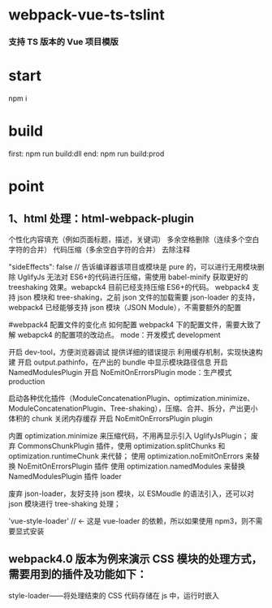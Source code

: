 # webpack-vue-ts-tslint

### 支持 TS 版本的 Vue 项目模版

# start

npm i

# build

first: npm run build:dll
end: npm run build:prod

# point

## 1、html 处理：html-webpack-plugin

个性化内容填充（例如页面标题，描述，关键词）
多余空格删除（连续多个空白字符的合并）
代码压缩（多余空白字符的合并）
去除注释

"sideEffects": false // 告诉编译器该项目或模块是 pure 的，可以进行无用模块删除
UglifyJs 无法对 ES6+的代码进行压缩，需使用 babel-minify 获取更好的 treeshaking 效果。webapck4 目前已经支持压缩 ES6+的代码。
webpack4 支持 json 模块和 tree-shaking，之前 json 文件的加载需要 json-loader 的支持，webpack4 已经能够支持 json 模块（JSON Module），不需要额外的配置

#webpack4 配置文件的变化点
如何配置 webpack4 下的配置文件，需要大致了解 webapck4 的配置项的改动点。
mode：开发模式 development

开启 dev-tool，方便浏览器调试
提供详细的错误提示
利用缓存机制，实现快速构建
开启 output.pathinfo，在产出的 bundle 中显示模块路径信息
开启 NamedModulesPlugin
开启 NoEmitOnErrorsPlugin
mode：生产模式 production

启动各种优化插件（ModuleConcatenationPlugin、optimization.minimize、ModuleConcatenationPlugin、Tree-shaking），压缩、合并、拆分，产出更小体积的 chunk
关闭内存缓存
开启 NoEmitOnErrorsPlugin
plugin

内置 optimization.minimize 来压缩代码，不用再显示引入 UglifyJsPlugin；
废弃 CommonsChunkPlugin 插件，使用 optimization.splitChunks 和 optimization.runtimeChunk 来代替；
使用 optimization.noEmitOnErrors 来替换 NoEmitOnErrorsPlugin 插件
使用 optimization.namedModules 来替换 NamedModulesPlugin 插件
loader

废弃 json-loader，友好支持 json 模块，以 ESMoudle 的语法引入，还可以对 json 模块进行 tree-shaking 处理；

'vue-style-loader' // <- 这是 vue-loader 的依赖，所以如果使用 npm3，则不需要显式安装

## webpack4.0 版本为例来演示 CSS 模块的处理方式，需要用到的插件及功能如下：

style-loader——将处理结束的 CSS 代码存储在 js 中，运行时嵌入<style>后挂载至 html 页面上
css-loader——加载器，使 webpack 可以识别 css 模块
postcss-loader——加载器，下一篇将详细描述
sass-loader——加载器，使 webpack 可以识别 scss/sass 文件，默认使用 node-sass 进行编译
mini-css-extract-plugin——插件，4.0 版本启用的插件，替代原 extract-text-webpack-plugin 插件，将处理后的 CSS 代码提取为独立的 CSS 文件
optimize-css-assets-webpack-plugin——插件，实现 CSS 代码压缩
autoprefixer——自动化添加跨浏览器兼容前缀
#vue-loader
vue-loader 会解析文件，提取每个语言块，如有必要会通过其它 loader 处理（比如<script>默认用 babel-loader 处理，<style>默认用 style-loader 处理），最后将他们组装成一个 CommonJS 模块，module.exports 出一个 Vue.js 组件对象。

用 terser-webpack-plugin 替换掉 uglifyjs-webpack-plugin 解决 uglifyjs 不支持 es6 语法问题

通过 url-loader 来优化项目中对于资源的引用路径，并设定大小限制，当资源的体积小于 limit 时将其直接进行 Base64 转换后嵌入引用文件，体积大于 limit 时可通过 fallback 参数指定的 loader 进行处理。

## 二. Js 文件的一般打包需求

代码编译（TS 或 ES6 代码的编译）
脚本合并
公共模块识别
代码分割
代码压缩混淆

splitChunks 提供了更精确的分割策略，但是似乎无法直接通过 html-webpack-plugin 配置参数来动态解决分割后代码的注入问题，因为分包名称是不确定的。这个场景在使用 chunks:'async'默认配置时是不存在的，因为异步模块的引用代码是不需要以<script>标签的形式注入 html 文件的。

当 chunks 配置项设置为 all 或 initial 时，就会有问题

设置了 mode 之后会把 process.env.NODE_ENV 也设置为 development 或者 production

optimization.splitChunks 默认是不用设置的。如果 mode 是 production，那 Webpack 4 就会开启 Code Splitting。

eslint-plugin-html 该插件用于检查在写在 script 标签中的代码
eslint-friendly-formatter 规定报错时输入的信息格式

friendly-errors-webpack-plugin 通过将 webpack config quiet 选项设置为 true 来关闭所有错误日志记录。
桌面通知的原生支持，需要引入 node-notifier

使用 purifycss-webpack 来实现 css 的 Tree Shaking，Tree Shaking 意思是摇树，即为将项目中没有用到的 css 代码或 js 代码过滤掉，不将其打包到文件中: purify-css purifycss-webpack
glob-all 用于处理多路径文件，使用 purifycss 的时候要用到 glob.sync 方法

# bugs

mini-css-extract-plugin 不生效：原因 sideEffects
devServer 失效，原因：publicPath: './'
热更新(HMR)不能和[chunkhash]同时使用
引入 dll 后报：Cannot read Property 'call' of undefined 解决办法：修改打包的// library: 'vendors\_[hash]' 为 library: '[name]'
生成 dll 文件后，app.js 仍打包了第三方模块，解决方法：DllReferencePlugin 去除 context
生成多个 dll 需要对应多个 DllReferencePlugin
Exceeds maximum line length of 120 ->
// tslint:disable:max-line-length 放到文件头部-忽略此文件中每行字数限制问题
Property '\$test' does not exist on type 'HelloWord' vue.prototype 上的方法不能直接在 this 上使用，需要在.d.ts 声明，.d.ts 修改后需要重新 ctrl+A，ctrl+c，ctrl+v 保存，重启服务即可

获取 refs，在其后面加上 as HTMLDivElement（不知道是不是这插件引起的，懒得管，直接干就是）
let layoutList:any = this.\$refs.layout as HTMLDivElement

/_ tslint:disable:no-unused-expression _/
单文件去除 tslint 校验 无用的表达式 三元 &&

###执行顺序
// loader 处理顺序从右往左
// enforce:'post' 的含义是把该 Loader 的执行顺序放到最后
// enforce 的值还可以是 pre，代表把 Loader 的执行顺序放到最前面
一组 Loader 执行顺序默认是从右往左执行，通过 enforce 选项可以让其中一个 Loader 的执行顺序放在前面或者最后。

module.noParse 配置项可以让 webpack 忽略对部分没采用模块化的文件的递归解析和处理，这样做有助于提高构建性能。比如：

module: {
noParse: (content) => /jquery|lodash/.test(content)
}
module.rules.parser 属性可以更细粒度的配置哪些模块需要解析，哪些不需要，和 noParse 配置项的区别在于 parser 可以精确到语法层面，而 noParse 只能控制哪些文件不被解析。

module: {
rules: [
{
test: /\.js\$/,
use: ['babel-loader'],
parser: {
amd: false, // 禁用 AMD
commonjs: false, // 禁用 CommonJS
...
}
}
]
}

### 优化

webpack-parallel-uglify-plugin 提升打包速度
happypack 提升 loader 的解析速度
HashedModuleIdsPlugin，这是一个内置插件，它会根据模块路径生成模块 id

vue-class-component：强化 Vue 组件，使用 TypeScript/装饰器 增强 Vue 组件
vue-property-decorator：在 vue-class-component 上增强更多的结合 Vue 特性的装饰器
ts-loader：TypeScript 为 Webpack 提供了 ts-loader，其实就是为了让 webpack 识别 .ts .tsx 文件
tslint-loader 跟 tslint：我想你也会在.ts .tsx 文件 约束代码格式（作用等同于 eslint）
tslint-config-standard：tslint 配置 standard 风格的约束
去除 purify-css purifycss-webpack 使用 purgecss-webpack-plugin 代替 剔除未使用的 css
HappyPack(作者已经不再维护)
axios 已经有自己的 ts 文件了不需要额外安装了
poss-cssnext 使用 postcss-preset-env 替换
安装 postcss-preset-env，无需再安装 autoprefixer，由于 postcss-preset-env 已经内置了相关功能。

在代码中导入 _.vue 文件的时候，需要写上 .vue 后缀。原因还是因为 TypeScript 默认只识别 _.ts 文件，不识别 \*.vue 文件

### 待优化

1、rpx
2、生成模版 scaffold-generator 根据指定的模板和数据自动创建项目可替换模版中的指定数据 inquirer 交互式操作
3、mixin
4、已解决的问题 ios5 date input 输入 定时器...
5、Stylelint
6、unit test
7、css 提取未使用的，css 压缩 图片压缩 image-webpack-loader
